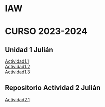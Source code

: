 # IAW  
# CURSO 2023-2024  
## Unidad 1 Julián 
[Actividad1.1](/Unidad%201/Taller1.md)  
[Actividad1.2](/Unidad%201/Taller2.md)  
[Actividad1.3](/Unidad%201/Taller3.md)  
## Repositorio Actividad 2 Julián  
[Actividad2.1](/Unidad2/jekyll_github_pages.md)
